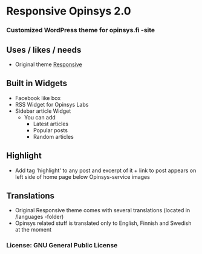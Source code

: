 # Responsive Opinsys 2.0

### Customized WordPress theme for opinsys.fi -site

## Uses / likes / needs
* Original theme [Responsive](http://cyberchimps.com/responsive-theme/)

## Built in Widgets
* Facebook like box
* RSS Widget for Opinsys Labs
* Sidebar article Widget
  * You can add
    * Latest articles
    * Popular posts
    * Random articles

## Highlight
* Add tag 'highlight' to any post and excerpt of it + link to post appears on left side of home page below Opinsys-service images

## Translations
* Original Responsive theme comes with several translations (located in /languages -folder)
* Opinsys related stuff is translated only to English, Finnish and Swedish at the moment

### License: GNU General Public License
